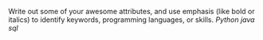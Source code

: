 Write out some of your awesome attributes, and use emphasis (like bold or italics) to identify keywords, programming languages, or skills. 
<i> Python java sql </i>
